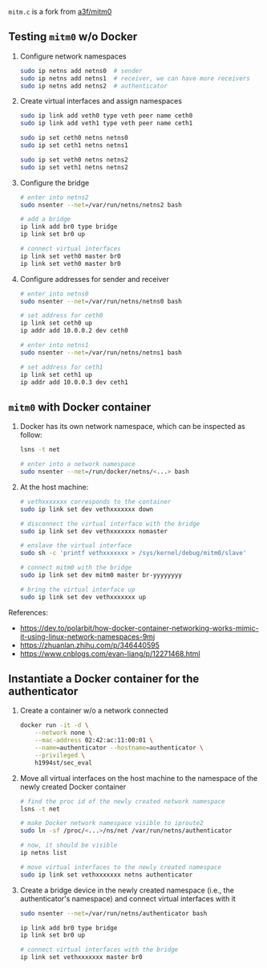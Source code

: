 `mitm.c` is a fork from [a3f/mitm0](https://github.com/a3f/mitm0)

## Testing `mitm0` w/o Docker

1. Configure network namespaces

    ```bash
    sudo ip netns add netns0  # sender
    sudo ip netns add netns1  # receiver, we can have more receivers
    sudo ip netns add netns2  # authenticator
    ```

2. Create virtual interfaces and assign namespaces

    ```bash
    sudo ip link add veth0 type veth peer name ceth0
    sudo ip link add veth1 type veth peer name ceth1
    
    sudo ip set ceth0 netns netns0
    sudo ip set ceth1 netns netns1
    
    sudo ip set veth0 netns netns2
    sudo ip set veth1 netns netns2
    ```

3. Configure the bridge

    ```bash
    # enter into netns2
    sudo nsenter --net=/var/run/netns/netns2 bash
    
    # add a bridge
    ip link add br0 type bridge
    ip link set br0 up
    
    # connect virtual interfaces
    ip link set veth0 master br0
    ip link set veth0 master br0
    ```

4. Configure addresses for sender and receiver

    ```bash
    # enter into netns0
    sudo nsenter --net=/var/run/netns/netns0 bash
    
    # set address for ceth0
    ip link set ceth0 up
    ip addr add 10.0.0.2 dev ceth0
    
    # enter into netns1
    sudo nsenter --net=/var/run/netns/netns1 bash
    
    # set address for ceth1
    ip link set ceth1 up
    ip addr add 10.0.0.3 dev ceth1
    ```

## `mitm0` with Docker container

1. Docker has its own network namespace, which can be inspected as follow:

    ```bash
    lsns -t net
    
    # enter into a network namespace
    sudo nsenter --net=/run/docker/netns/<...> bash
    ```

2. At the host machine:

    ```bash
    # vethxxxxxxx corresponds to the container
    sudo ip link set dev vethxxxxxxx down
    
    # disconnect the virtual interface with the bridge
    sudo ip link set dev vethxxxxxxx nomaster
    
    # enslave the virtual interface
    sudo sh -c 'printf vethxxxxxxx > /sys/kernel/debug/mitm0/slave'
    
    # connect mitm0 with the bridge
    sudo ip link set dev mitm0 master br-yyyyyyyy
    
    # bring the virtual interface up
    sudo ip link set dev vethxxxxxxx up
    ```

References:

- https://dev.to/polarbit/how-docker-container-networking-works-mimic-it-using-linux-network-namespaces-9mj
- https://zhuanlan.zhihu.com/p/346440595
- https://www.cnblogs.com/evan-liang/p/12271468.html

## Instantiate a Docker container for the authenticator

1. Create a container w/o a network connected

    ```bash
    docker run -it -d \
        --network none \
        --mac-address 02:42:ac:11:00:01 \
        --name=authenticator --hostname=authenticator \
        --privileged \
        h1994st/sec_eval
    ```

2. Move all virtual interfaces on the host machine to the namespace of the newly created Docker container

    ```bash
    # find the proc id of the newly created network namespace
    lsns -t net

    # make Docker network namespace visible to iproute2
    sudo ln -sf /proc/<...>/ns/net /var/run/netns/authenticator

    # now, it should be visible
    ip netns list

    # move virtual interfaces to the newly created namespace
    sudo ip link set vethxxxxxxx netns authenticator
    ```

3. Create a bridge device in the newly created namespace (i.e., the authenticator's namespace) and connect virtual interfaces with it

    ```bash
    sudo nsenter --net=/var/run/netns/authenticator bash
 
    ip link add br0 type bridge
    ip link set br0 up

    # connect virtual interfaces with the bridge
    ip link set vethxxxxxxx master br0
    ```
